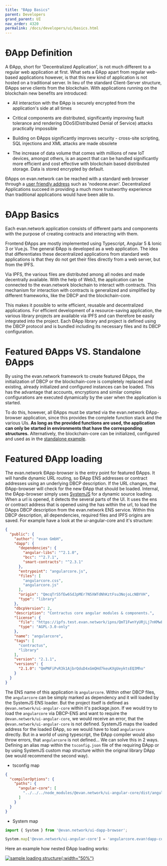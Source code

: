 ```yaml
---
title: "ÐApp Basics"
parent: Developers
grand_parent: UI
nav_order: 4320
permalink: /docs/developers/ui/basics.html
---
```


# ÐApp Definition
A ÐApp, short for 'Decentralized Application', is not much different to a regular web application at first. 
What sets a ÐApp apart from regular web-based applications however, is that this new kind of application is not hosted on a traditional server. 
In lieu of the standard Client-Server structure, ÐApps serve clients from the blockchain. With applications running on the blockchain new benefits are introduced: 

* All interaction with the ÐApp is securely encrypted from the application's side at all times

* Critical components are distributed, significantly improving fault tolerance and rendering DDoS(Distributed Denial of Service) attacks practically impossible

* Building on ÐApps significantly improves security - cross-site scripting, SQL injections and XML attacks are made obsolete

* The increase of data volume that comes with millions of new IoT devices, amongst others, is an aspect that can be handled significantly more efficient and cost effective with blockchain based distributed storage. Data is stored encrypted by default. 

ÐApps on evan.network can be reached with a standard web browser through a [user friendly address](/docs/how_it_works/services/ensnameservice.html) such as 'nodeone.evan'. Decentralized Applications succeed in providing a much more trustworthy experience than traditional applications would have been able to.

# ÐApp Basics
Each evan.network application consists of different parts and components with the purpose of creating
contracts and interacting with them.

Frontend ÐApps are mostly implemented using Typescript, Angular 5 & Ionic 3 or Vue.js. The general ÐApp is developed as a web application. The idea that differentiates these decentralized applications from standard web applications is that they do not get their files directly from a web server, but from the IPFS. 

Via IPFS, the various files are distributed among all nodes and made decentrally available. With the help of Web3, the application can be connected to the evan.network blockchain to interact with contracts. This mechanism for interaction with contracts is generalized and simplified by different frameworks, like the DBCP and the blockchain-core.

This makes it possible to write efficient, reusable and decentralized applications. For efficient development of a resource-saving application, the various library projects are available via IPFS and can therefore be easily integrated into the project. Each ÐApp library and project is defined using the DBCP protocol and is bundled including its necessary files and its DBCP configuration.

# Featured ÐApps VS. Standalone ÐApps
By using the evan.network framework to create featured ÐApps, the initialization of DBCP or the blockchain-core is completely replaced and existing, already initialized and configured instances can be loaded. This has the advantage that accounts, encryptions and similar complex configurations are executed dynamically by the user when the application is started.

To do this, however, all ÐApps must be started via the evan.network ÐApp-browser application, since this provides the complete function stack and the various UIs. **As long as the provided functions are used, the application can only be started in environments that have the corresponding structures.** Alternatively, the blockchain-core can be initialized, configured and used as in the [standalone example](/docs/developers/ui/standalone.html).

# Featured ÐApp loading
The evan.network ÐApp-browser is the entry point for featured ÐApps. It will handle dynamic URL routing, so ÐApp ENS addresses or contract addresses using an underlying DBCP description. If the URL changes, the ÐApp-browser will check for the new ÐApp that should be loaded. Internal, the ÐApp-browser simply uses [SystemJS](https://github.com/systemjs/systemjs) for a dynamic source loading. When a url is opened, it detects the several parts of the UI. It uses the ens or contract address that is opened using the has within the url, to load the DApps DBCP description from the evan.network ENS service. Within this DBCP description, all dependencies, required files and IPFS origins are saved. For example have a look at the ui-angular-core and it's structure:

```json
{
  "public": {
    "author": "evan GmbH",
    "dapp": {
      "dependencies": {
        "angular-libs": "^2.1.0",
        "bcc": "^2.7.1",
        "smart-contracts": "^2.3.1"
      },
      "entrypoint": "angularcore.js",
      "files": [
        "angularcore.css",
        "angularcore.js"
      ],
      "origin": "QmcqTrS5fEw6SdJpMEr7N5XWTdNhKztFsu3NojoLcNBYVH",
      "type": "library"
    },
    "dbcpVersion": 2,
    "description": "Contractus core angular modules & components.",
    "license": {
      "file": "https://ipfs.test.evan.network/ipns/QmT1FwnYyURjLj7nKMwEuTPUBc5uJ6z1zAVsYnKfUL1X1q/AGPL-3.0-only.txt",
      "type": "AGPL-3.0-only"
    },
    "name": "angularcore",
    "tags": [
      "contractus",
      "library"
    ],
    "version": "2.1.1",
    "versions": {
      "2.1.0": "QmPNFiPvR3k1AjbrQduD4xGmQHd7keuKXgUeyktsEQ3Mho"
    }
  }
}
```

The ENS name of this application is `angularcore`. Within other DBCP files, the `angularcore` can  be simply marked as dependency and it will loaded by the SystemJS ENS loader. But the project itself is defined as `@evan.network/ui-angular-core` within it's package.json. If we would try to load the `angularcore` via DBCP-ENS and want to require the `@evan.network/ui-angular-core`, we would receive an error, that the `@evan.network/ui-angular-core` is not defined. SystemJS maps the loaded address for the loaded ÐApp, so we would have to load `angularcore` directly. But in a world of using typescript, the ÐApp compiler would also throw errors, that `angularcore` is not defined... We can solve this in 2 ways. Defining an alias map within the `tsconfig.json` file of the requiring ÐApp or by using SystemJS custom map structure within the original library DApp (we would recommend the second way).

- tsconfig map

```json
{
  "compilerOptions": {
    "paths": {
      "angular-core": [
        "../../../node_modules/@evan.network/ui-angular-core/dist/angularcore.js"
      ]
    }
  }
}
```

- System map

```ts
import { System } from '@evan.network/ui-dapp-browser';

System.map['@evan.network/ui-angular-core'] = 'angularcore.evan!dapp-content';
```

Here an example how nested ÐApp loading works:

[![sample loading structure](/docs/4000_developers/4300_ui/img/dapp-browser.png){:width="50%"}](/docs/4000_developers/4300_ui/img/dapp-browser.png)

